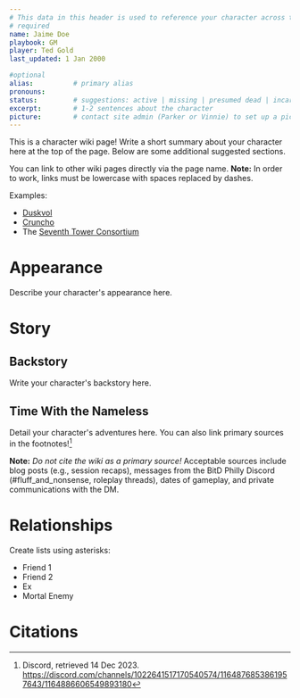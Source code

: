 ```yaml
---
# This data in this header is used to reference your character across the entire website. 
# required
name: Jaime Doe
playbook: GM
player: Ted Gold
last_updated: 1 Jan 2000

#optional
alias:          # primary alias
pronouns: 
status:         # suggestions: active | missing | presumed dead | incarcerated | deceased
excerpt:        # 1-2 sentences about the character
picture:        # contact site admin (Parker or Vinnie) to set up a picture.
---
```


This is a character wiki page! Write a short summary about your character here at the top of the page. Below are some additional suggested sections.

You can link to other wiki pages directly via the page name. **Note:** In order to work, links must be lowercase with spaces replaced by dashes. 

Examples:
* [Duskvol](/duskvol)
* [Cruncho](/cruncho)
* The [Seventh Tower Consortium](/six-towers)

# Appearance
Describe your character's appearance here.

# Story
## Backstory
Write your character's backstory here. 

## Time With the Nameless
Detail your character's adventures here. You can also link primary sources in the footnotes![^my-footnote]

**Note:** _Do not cite the wiki as a primary source!_ Acceptable sources include blog posts (e.g., session recaps), messages from the BitD Philly Discord (#fluff_and_nonsense, roleplay threads), dates of gameplay, and private communications with the DM. 

# Relationships
Create lists using asterisks:

* Friend 1
* Friend 2
* Ex
* Mortal Enemy

# Citations
[^my-footnote]: Discord, retrieved 14 Dec 2023. <https://discord.com/channels/1022641517170540574/1164876853861957643/1164886606549893180>